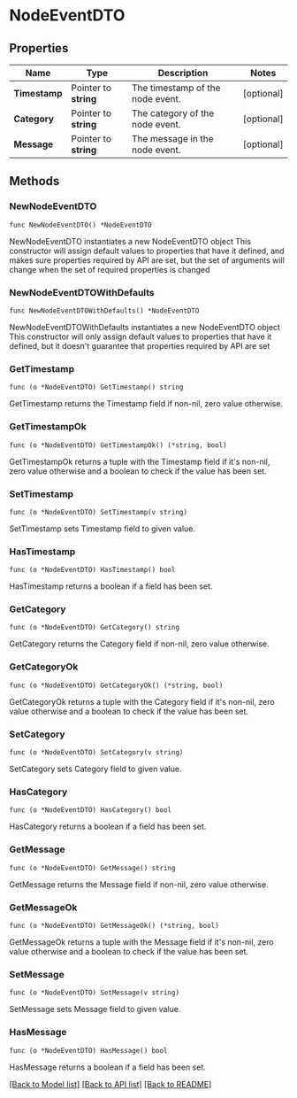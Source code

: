 # NodeEventDTO

## Properties

Name | Type | Description | Notes
------------ | ------------- | ------------- | -------------
**Timestamp** | Pointer to **string** | The timestamp of the node event. | [optional] 
**Category** | Pointer to **string** | The category of the node event. | [optional] 
**Message** | Pointer to **string** | The message in the node event. | [optional] 

## Methods

### NewNodeEventDTO

`func NewNodeEventDTO() *NodeEventDTO`

NewNodeEventDTO instantiates a new NodeEventDTO object
This constructor will assign default values to properties that have it defined,
and makes sure properties required by API are set, but the set of arguments
will change when the set of required properties is changed

### NewNodeEventDTOWithDefaults

`func NewNodeEventDTOWithDefaults() *NodeEventDTO`

NewNodeEventDTOWithDefaults instantiates a new NodeEventDTO object
This constructor will only assign default values to properties that have it defined,
but it doesn't guarantee that properties required by API are set

### GetTimestamp

`func (o *NodeEventDTO) GetTimestamp() string`

GetTimestamp returns the Timestamp field if non-nil, zero value otherwise.

### GetTimestampOk

`func (o *NodeEventDTO) GetTimestampOk() (*string, bool)`

GetTimestampOk returns a tuple with the Timestamp field if it's non-nil, zero value otherwise
and a boolean to check if the value has been set.

### SetTimestamp

`func (o *NodeEventDTO) SetTimestamp(v string)`

SetTimestamp sets Timestamp field to given value.

### HasTimestamp

`func (o *NodeEventDTO) HasTimestamp() bool`

HasTimestamp returns a boolean if a field has been set.

### GetCategory

`func (o *NodeEventDTO) GetCategory() string`

GetCategory returns the Category field if non-nil, zero value otherwise.

### GetCategoryOk

`func (o *NodeEventDTO) GetCategoryOk() (*string, bool)`

GetCategoryOk returns a tuple with the Category field if it's non-nil, zero value otherwise
and a boolean to check if the value has been set.

### SetCategory

`func (o *NodeEventDTO) SetCategory(v string)`

SetCategory sets Category field to given value.

### HasCategory

`func (o *NodeEventDTO) HasCategory() bool`

HasCategory returns a boolean if a field has been set.

### GetMessage

`func (o *NodeEventDTO) GetMessage() string`

GetMessage returns the Message field if non-nil, zero value otherwise.

### GetMessageOk

`func (o *NodeEventDTO) GetMessageOk() (*string, bool)`

GetMessageOk returns a tuple with the Message field if it's non-nil, zero value otherwise
and a boolean to check if the value has been set.

### SetMessage

`func (o *NodeEventDTO) SetMessage(v string)`

SetMessage sets Message field to given value.

### HasMessage

`func (o *NodeEventDTO) HasMessage() bool`

HasMessage returns a boolean if a field has been set.


[[Back to Model list]](../README.md#documentation-for-models) [[Back to API list]](../README.md#documentation-for-api-endpoints) [[Back to README]](../README.md)


